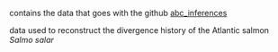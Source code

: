 contains the data that goes with the github [abc_inferences](https://github.com/QuentinRougemont/abc_inferences)

data used to reconstruct the divergence history of the Atlantic salmon  *Salmo salar* 
